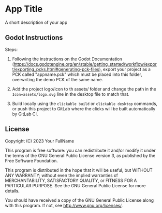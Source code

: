 # App Title

A short description of your app

## Godot Instructions
Steps:
1. Following the instructions on the Godot Documentation (https://docs.godotengine.org/en/stable/getting_started/workflow/export/exporting_pcks.html#generating-pck-files), export your project as a PCK called "appname.pck" which must be placed into this folder, overwriting the demo PCK of the same name.

2. Add the project logo/icon to th assets/ folder and change the path in the `Icon=assets/logo.svg` line in the desktop file to match that.

3. Build locally using the `clickable build` or `clickable desktop` commands, or push this project to GitLab where the clicks will be built automatically by GitLab CI.

## License

Copyright (C) 2023  Your FullName

This program is free software: you can redistribute it and/or modify it under the terms of the GNU General Public License version 3, as published
by the Free Software Foundation.

This program is distributed in the hope that it will be useful, but WITHOUT ANY WARRANTY; without even the implied warranties of MERCHANTABILITY, SATISFACTORY QUALITY, or FITNESS FOR A PARTICULAR PURPOSE.  See the GNU General Public License for more details.

You should have received a copy of the GNU General Public License along with this program.  If not, see <http://www.gnu.org/licenses/>.
